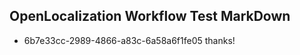 ## OpenLocalization Workflow Test MarkDown
* 6b7e33cc-2989-4866-a83c-6a58a6f1fe05 thanks!

<!--HONumber=Jul16_HO3-->


